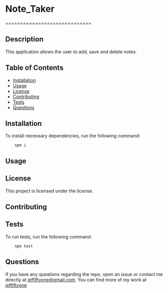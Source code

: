 # Note_Taker
=============================

## Description
This application allows the user to add, save and delete notes.

## Table of Contents
* [Installation](#installation)
* [Usage](#usage)
* [License](#license)
* [Contributing](#contributing)
* [Tests](#tests)
* [Questions](#questions)

## Installation
To install necessary dependencies, run the following command:
        
        npm i

## Usage


## License
This project is licensed under the  license.

## Contributing 


## Tests
To run tests, run the following command:

        npm test

## Questions
If you have any queations regarding the repo, open an issue or contact me directly at [jeffiftyone@gmail.com](mailto:jeffiftyone@gmail.com).
You can find more of my work at [jeffiftyone](https://github.com/jeffiftyone)